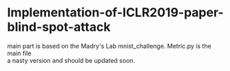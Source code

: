 # Implementation-of-ICLR2019-paper-blind-spot-attack

main part is based on the Madry's Lab mnist_challenge. Metric.py is the main file
<br>
a nasty version and should be updated soon.

